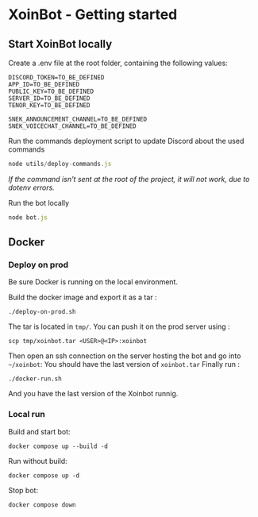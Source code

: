 # XoinBot - Getting started

## Start XoinBot locally

Create a .env file at the root folder, containing the following values:

```config
DISCORD_TOKEN=TO_BE_DEFINED
APP_ID=TO_BE_DEFINED
PUBLIC_KEY=TO_BE_DEFINED
SERVER_ID=TO_BE_DEFINED
TENOR_KEY=TO_BE_DEFINED

SNEK_ANNOUNCEMENT_CHANNEL=TO_BE_DEFINED
SNEK_VOICECHAT_CHANNEL=TO_BE_DEFINED
```

Run the commands deployment script to update Discord about the used commands

```javascript
node utils/deploy-commands.js
```

*If the command isn't sent at the root of the project, it will not work, due to dotenv errors.*

Run the bot locally

```javascript
node bot.js
```

## Docker

### Deploy on prod

Be sure Docker is running on the local environment.

Build the docker image and export it as a tar :

```shell
./deploy-on-prod.sh
```

The tar is located in `tmp/`. You can push it on the prod server using :

```shell
scp tmp/xoinbot.tar <USER>@<IP>:xoinbot
```

Then open an ssh connection on the server hosting the bot and go into `~/xoinbot`:
You should have the last version of `xoinbot.tar`
Finally run :

```shell
./docker-run.sh
```

And you have the last version of the Xoinbot runnig.

### Local run

Build and start bot:

```shell
docker compose up --build -d
```

Run without build:

```shell
docker compose up -d
```

Stop bot:

```shell
docker compose down
```
